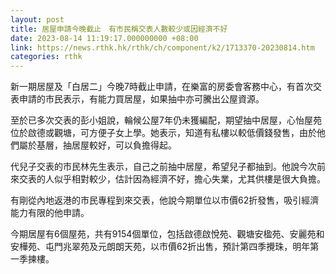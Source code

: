 ```yaml
---
layout: post
title: 居屋申請今晚截止　有市民稱交表人數較少或因經濟不好
date: 2023-08-14 11:19:17.000000000 +08:00
link: https://news.rthk.hk/rthk/ch/component/k2/1713370-20230814.htm
categories: rthk
---
```


新一期居屋及「白居二」今晚7時截止申請，在樂富的房委會客務中心，有首次交表申請的市民表示，有能力買居屋，如果抽中亦可騰出公屋資源。

至於已多次交表的彭小姐說，輪候公屋7年仍未獲編配，期望抽中居屋，心怡屋苑位於啟德或觀塘，可方便子女上學。她表示，知道有私樓以較低價錢發售，由於他們屬於基層，抽居屋較好，可以負擔得起。

代兒子交表的市民林先生表示，自己之前抽中居屋，希望兒子都抽到。他說今次前來交表的人似乎相對較少，估計因為經濟不好，擔心失業，尤其供樓是很大負擔。

有剛從內地返港的市民專程到來交表，他說今期單位以市價62折發售，吸引經濟能力有限的他申請。

今期居屋有6個屋苑，共有9154個單位，包括啟德啟悅苑、觀塘安楹苑、安麗苑和安樺苑、屯門兆翠苑及元朗朗天苑，以市價62折出售，預計第四季攪珠，明年第一季揀樓。
